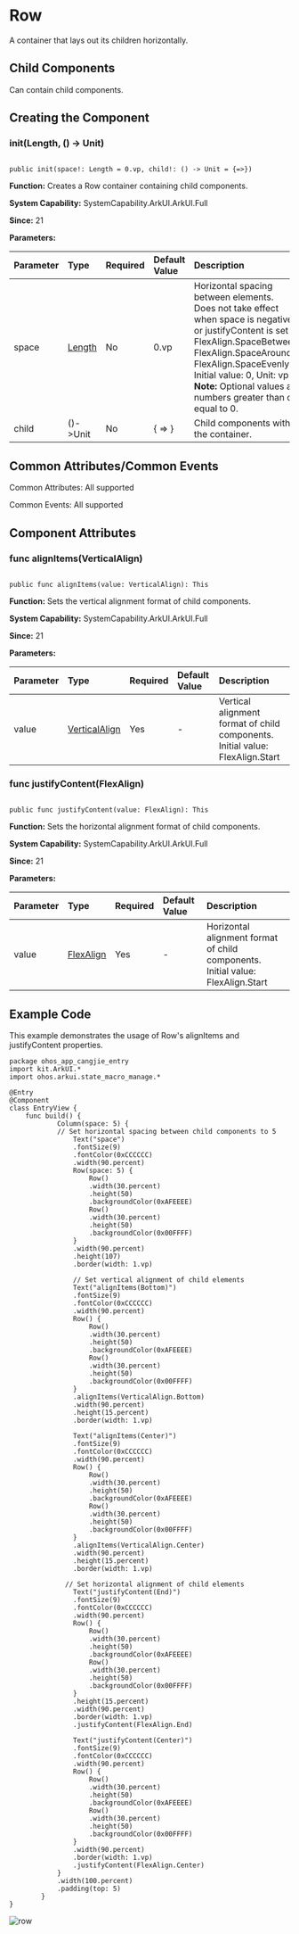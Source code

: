 # Row

A container that lays out its children horizontally.

## Child Components

Can contain child components.

## Creating the Component

### init(Length, () -> Unit)

```cangjie

public init(space!: Length = 0.vp, child!: () -> Unit = {=>})
```

**Function:** Creates a Row container containing child components.

**System Capability:** SystemCapability.ArkUI.ArkUI.Full

**Since:** 21

**Parameters:**

| Parameter | Type | Required | Default Value | Description |
|:---|:---|:---|:---|:---|
| space | [Length](../BasicServicesKit/cj-apis-base.md#interface-length) | No | 0.vp | Horizontal spacing between elements. <br>Does not take effect when space is negative or justifyContent is set to FlexAlign.SpaceBetween, FlexAlign.SpaceAround, FlexAlign.SpaceEvenly. <br> Initial value: 0, Unit: vp <br> **Note:** Optional values are numbers greater than or equal to 0. |
| child | ()->Unit | No | { => } | Child components within the container. |

## Common Attributes/Common Events

Common Attributes: All supported

Common Events: All supported

## Component Attributes

### func alignItems(VerticalAlign)

```cangjie

public func alignItems(value: VerticalAlign): This
```

**Function:** Sets the vertical alignment format of child components.

**System Capability:** SystemCapability.ArkUI.ArkUI.Full

**Since:** 21

**Parameters:**

| Parameter | Type | Required | Default Value | Description |
|:---|:---|:---|:---|:---|
| value | [VerticalAlign](cj-common-types.md#enum-verticalalign) | Yes | - | Vertical alignment format of child components. <br> Initial value: FlexAlign.Start |

### func justifyContent(FlexAlign)

```cangjie

public func justifyContent(value: FlexAlign): This
```

**Function:** Sets the horizontal alignment format of child components.

**System Capability:** SystemCapability.ArkUI.ArkUI.Full

**Since:** 21

**Parameters:**

| Parameter | Type | Required | Default Value | Description |
|:---|:---|:---|:---|:---|
| value | [FlexAlign](cj-common-types.md#enum-flexalign) | Yes | - | Horizontal alignment format of child components. <br> Initial value: FlexAlign.Start |

## Example Code

This example demonstrates the usage of Row's alignItems and justifyContent properties.

<!-- run -->

```cangjie
package ohos_app_cangjie_entry
import kit.ArkUI.*
import ohos.arkui.state_macro_manage.*

@Entry
@Component
class EntryView {
    func build() {
            Column(space: 5) {
            // Set horizontal spacing between child components to 5
                Text("space")
                .fontSize(9)
                .fontColor(0xCCCCCC)
                .width(90.percent)
                Row(space: 5) {
                    Row()
                    .width(30.percent)
                    .height(50)
                    .backgroundColor(0xAFEEEE)
                    Row()
                    .width(30.percent)
                    .height(50)
                    .backgroundColor(0x00FFFF)
                }
                .width(90.percent)
                .height(107)
                .border(width: 1.vp)

                // Set vertical alignment of child elements
                Text("alignItems(Bottom)")
                .fontSize(9)
                .fontColor(0xCCCCCC)
                .width(90.percent)
                Row() {
                    Row()
                    .width(30.percent)
                    .height(50)
                    .backgroundColor(0xAFEEEE)
                    Row()
                    .width(30.percent)
                    .height(50)
                    .backgroundColor(0x00FFFF)
                }
                .alignItems(VerticalAlign.Bottom)
                .width(90.percent)
                .height(15.percent)
                .border(width: 1.vp)

                Text("alignItems(Center)")
                .fontSize(9)
                .fontColor(0xCCCCCC)
                .width(90.percent)
                Row() {
                    Row()
                    .width(30.percent)
                    .height(50)
                    .backgroundColor(0xAFEEEE)
                    Row()
                    .width(30.percent)
                    .height(50)
                    .backgroundColor(0x00FFFF)
                }
                .alignItems(VerticalAlign.Center)
                .width(90.percent)
                .height(15.percent)
                .border(width: 1.vp)

              // Set horizontal alignment of child elements
                Text("justifyContent(End)")
                .fontSize(9)
                .fontColor(0xCCCCCC)
                .width(90.percent)
                Row() {
                    Row()
                    .width(30.percent)
                    .height(50)
                    .backgroundColor(0xAFEEEE)
                    Row()
                    .width(30.percent)
                    .height(50)
                    .backgroundColor(0x00FFFF)
                }
                .height(15.percent)
                .width(90.percent)
                .border(width: 1.vp)
                .justifyContent(FlexAlign.End)

                Text("justifyContent(Center)")
                .fontSize(9)
                .fontColor(0xCCCCCC)
                .width(90.percent)
                Row() {
                    Row()
                    .width(30.percent)
                    .height(50)
                    .backgroundColor(0xAFEEEE)
                    Row()
                    .width(30.percent)
                    .height(50)
                    .backgroundColor(0x00FFFF)
                }
                .width(90.percent)
                .border(width: 1.vp)
                .justifyContent(FlexAlign.Center)
            }
            .width(100.percent)
            .padding(top: 5)
        }
}
```

![row](figures/row.jpg)
